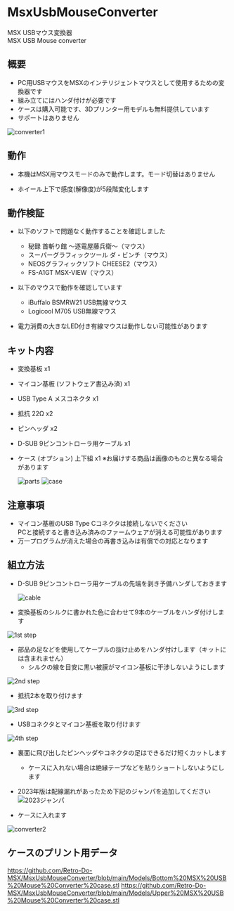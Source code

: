 # MsxUsbMouseConverter
MSX USBマウス変換器  
MSX USB Mouse converter  

## 概要
- PC用USBマウスをMSXのインテリジェントマウスとして使用するための変換器です
- 組み立てにはハンダ付けが必要です
- ケースは購入可能です、3Dプリンター用モデルも無料提供しています
- サポートはありません

![converter1](Pictures/IMG_3204.JPG)

## 動作
- 本機はMSX用マウスモードのみで動作します。モード切替はありません

- ホイール上下で感度(解像度)が5段階変化します

## 動作検証
- 以下のソフトで問題なく動作することを確認しました
  - 秘録 首斬り館 〜逐電屋藤兵衛〜（マウス）
  - スーパーグラフィックツール ダ・ビンチ（マウス）
  - NEOSグラフィックソフト CHEESE2（マウス）
  - FS-A1GT MSX-VIEW（マウス）

- 以下のマウスで動作を確認しています
  - iBuffalo BSMRW21 USB無線マウス
  - Logicool M705 USB無線マウス

- 電力消費の大きなLED付き有線マウスは動作しない可能性があります

## キット内容
- 変換基板 x1
- マイコン基板 (ソフトウェア書込み済) x1
- USB Type A メスコネクタ x1
- 抵抗 22Ω x2
- ピンヘッダ x2
- D-SUB 9ピンコントローラ用ケーブル x1
- ケース (オプション) 上下組 x1
  ※お届けする商品は画像のものと異なる場合があります

  ![parts](Pictures/IMG_3112.JPG)
  ![case](Pictures/IMG_3201.JPG) 

## 注意事項
- マイコン基板のUSB Type Cコネクタは接続しないでください  
  PCと接続すると書き込み済みのファームウェアが消える可能性があります
- 万一プログラムが消えた場合の再書き込みは有償での対応となります

## 組立方法
- D-SUB 9ピンコントローラ用ケーブルの先端を剥き予備ハンダしておきます

  ![cable](Pictures/cable.JPG)

- 変換基板のシルクに書かれた色に合わせて9本のケーブルをハンダ付けします

![1st step](Pictures/IMG_3113.JPG)

- 部品の足などを使用してケーブルの抜け止めをハンダ付けします（キットには含まれません）
  - シルクの線を目安に黒い被膜がマイコン基板に干渉しないようにします

![2nd step](Pictures/IMG_3114.JPG)

- 抵抗2本を取り付けます

![3rd step](Pictures/IMG_3115.JPG)

- USBコネクタとマイコン基板を取り付けます

![4th step](Pictures/IMG_3116.JPG)

- 裏面に飛び出したピンヘッダやコネクタの足はできるだけ短くカットします
  - ケースに入れない場合は絶縁テープなどを貼りショートしないようにします

- 2023年版は配線漏れがあったため下記のジャンパを追加してください
  ![2023ジャンパ](Pictures/MSX%20USB%20MOUSE%20RP2040_2023_jump.JPG)

- ケースに入れます

![converter2](Pictures/IMG_3205.JPG)

## ケースのプリント用データ

https://github.com/Retro-Do-MSX/MsxUsbMouseConverter/blob/main/Models/Bottom%20MSX%20USB%20Mouse%20Converter%20case.stl
https://github.com/Retro-Do-MSX/MsxUsbMouseConverter/blob/main/Models/Upper%20MSX%20USB%20Mouse%20Converter%20case.stl
